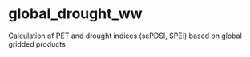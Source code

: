 # global_drought_ww
Calculation of PET and drought indices (scPDSI, SPEI) based on global gridded products

